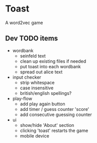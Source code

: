 # Toast
A word2vec game

## Dev TODO items

-   wordbank
    -   seinfeld text
    -   clean up existing files if needed
    -   put toast into each wordbank
    -   spread out alice text
-   input checker
    -   strip whitespace
    -   case insensitive
    -   british/english spellings?
-   play-flow
    -   add play again button
    -   add timer / guess counter 'score'
    -   add consecutive guessing counter 
-   ui
    -   show/hide 'About' section
    -   clicking 'toast' restarts the game
    -   mobile device